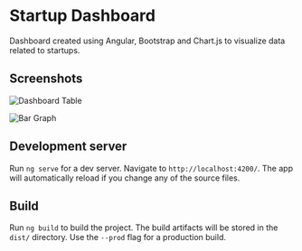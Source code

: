 # Startup Dashboard
Dashboard created using Angular, Bootstrap and Chart.js to visualize data related to startups.

## Screenshots
![Dashboard Table](https://github.com/baijudodhia/dashboard-ng/blob/master/readme-assets/0.png)

![Bar Graph](https://github.com/baijudodhia/dashboard-ng/blob/master/readme-assets/1.png)

## Development server

Run `ng serve` for a dev server. Navigate to `http://localhost:4200/`. The app will automatically reload if you change any of the source files.

## Build

Run `ng build` to build the project. The build artifacts will be stored in the `dist/` directory. Use the `--prod` flag for a production build.
